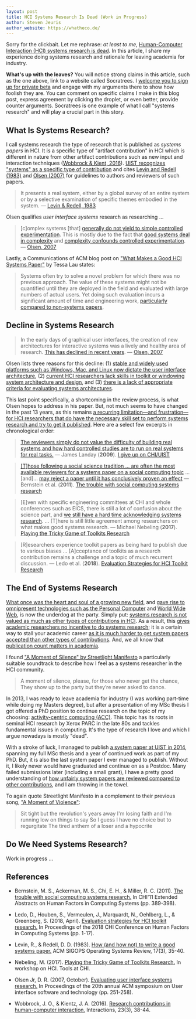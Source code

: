 ```yaml
---
layout: post
title: HCI Systems Research Is Dead (Work in Progress)
author: Steven Jeuris
author_website: https://whatheco.de/
---
```


Sorry for the clickbait. Let me rephrase: _at least to me_, [Human-Computer Interaction (HCI) systems research is dead](http://socratrees.wiki/statement/details/1326). In this article, I share my experience doing systems research and rationale for leaving academia for industry.

**What's up with the leaves?** You will notice strong claims in this article, such as the one above, link to a website called Socratrees. I [welcome you to sign up for private beta](https://socratrees.azurewebsites.net/authenticate/register) and engage with my arguments there to show how foolish they are. You can comment on specific claims I make in this blog post, express agreement by clicking the droplet, or even better, provide counter arguments. Socratrees is one example of what I call "systems research" and will play a crucial part in this story.

## What Is Systems Research?

I call systems research the type of research that is published as _systems papers_ in HCI.
It is a specific type of "artifact contribution" in HCI which is different in nature from other artifact contributions such as new input and interaction techniques ([Wobbrock & Kient, 2016][4]).
[UIST recognizes "systems" as a specific type of contribution](https://uist.acm.org/uist2019/author-guide/) and cites [Levin and Redell (1983)][1] and [Olsen (2007)][2] for guidelines to authors and reviewers of such papers.

> It presents a real system, either by a global survey of an entire system or by a selective examination of specific themes embodied in the system. — [Levin & Redell, 1983][1]

Olsen qualifies _user interface systems_ research as researching ...

> [c]omplex systems [that] [generally do not yield to simple controlled experimentation](http://socratrees.wiki/statement/details/1340). This is mostly due to the fact that [good systems deal in complexity](http://socratrees.wiki/statement/details/1343) and [complexity confounds controlled experimentation](http://socratrees.wiki/statement/details/1344). — [Olsen, 2007][2]

Lastly, a Communications of ACM blog post on ["What Makes a Good HCI Systems Paper"][3] by Tessa Lau states:

> Systems often try to solve a novel problem for which there was no previous approach. The value of these systems might not be quantified until they are deployed in the field and evaluated with large numbers of actual users.  Yet doing such evaluation incurs a significant amount of time and engineering work, [particularly compared to non-systems papers](http://socratrees.wiki/statement/details/985).

## Decline in Systems Research

> In the early days of graphical user interfaces, the creation of new architectures for interactive systems was a lively and healthy area of research. [This has declined in recent years](http://socratrees.wiki/statement/details/1338). — [Olsen, 2007][2]

Olsen lists three reasons for this decline: (1) [stable and widely used platforms such as Windows, Mac, and Linux now dictate the user interface architecture](http://socratrees.wiki/statement/details/1347), (2) [current HCI researchers lack skills in toolkit or windowing system architecture and design](http://socratrees.wiki/statement/details/1349), and (3) [there is a lack of appropriate criteria for evaluating systems architectures](http://socratrees.wiki/statement/details/1355).

This last point specifically, a shortcoming in the review process, is what Olsen hopes to address in his paper. But, not much seems to have changed in the past 13 years, as this remains [a recurring limitation—and frustration—for HCI researchers that do have the necessary skill set to perform systems research and try to get it published](http://socratrees.wiki/statement/details/1357). Here are a select few excerpts in chronological order:

> [The reviewers simply do not value the difficulty of building real systems and how hard controlled studies are to run on real systems for real tasks.](http://socratrees.wiki/statement/details/970)  —   James Landay (**2009**). [I give up on CHI/UIST](https://dubfuture.blogspot.com/2009/11/i-give-up-on-chiuist.html)

> [[T]hose following a social science tradition ...  are often the most available reviewers for a systems paper on a social computing topic](http://socratrees.wiki/statement/details/1359) ... [and]...  [may reject a paper until it has conclusively proven an effect](http://socratrees.wiki/statement/details/1364) — Bernstein et al. (**2011**). [The trouble with social computing systems research][5]

> [E]ven with specific engineering committees at CHI and whole conferences such as EICS, there is still a lot of confusion about the science part, and [we still have a hard time acknowledging systems research](http://socratrees.wiki/statement/details/1369). ... [T]here is still little agreement among researchers on what makes good systems research. — Michael Nebeling (**2017**). [Playing the Tricky Game of Toolkits Research][7]

>  [R]esearchers experience toolkit papers as being hard to publish due to various biases ... [A]cceptance of toolkits as a research contribution remains a challenge and a topic of much recurrent discussion. — Ledo et al. (**2018**). [Evaluation Strategies for HCI Toolkit Research][6]

## The End of Systems Research

[What once was the heart and soul of a growing new field](http://socratrees.wiki/statement/details/1456), and [gave rise to omnipresent technologies such as the Personal Computer](http://socratrees.wiki/statement/details/1491) and [World Wide Web](http://socratrees.wiki/statement/details/1493), is now the underdog at the party.
Simply put: [systems research is not valued as much as other types of contributions in HCI](http://socratrees.wiki/statement/details/1451).
As a result, this [gives academic researchers no incentive to do systems research](http://socratrees.wiki/statement/details/1007); it is a certain way to stall your academic career [as it is much harder to get system papers accepted than other types of contributions](http://socratrees.wiki/statement/details/1009). And, we all know that [publication count matters in academia](http://socratrees.wiki/statement/details/1011).

I found ["A Moment of Silence" by Streetlight Manifesto](https://www.youtube.com/watch?v=U5_tbnaoGiE) a particularly suitable soundtrack to describe how I feel as a systems researcher in the HCI community.

> A moment of silence, please, for those who never get the chance,
> They show up to the party but they’re never asked to dance.

In 2013, I was ready to leave academia for industry (I was working part-time while doing my Masters degree), but after a presentation of my MSc thesis I got offered a PhD position to continue research on the topic of my choosing: [activity-centric computing (ACC)](https://cacm.acm.org/magazines/2019/8/238346-activity-centric-computing-systems/fulltext).
This topic has its roots in seminal HCI research by Xerox PARC in the late 80s and tackles fundamental issues in computing. It's the type of research I love and which I argue nowadays is mostly "dead".

With a stroke of luck, I managed to publish [a system paper at UIST in 2014](https://dl.acm.org/doi/10.1145/2642918.2647391), spanning my full MSc thesis and a year of continued work as part of my PhD. But, it is also the last system paper I ever managed to publish. Without it, I likely never would have graduated and continue on as a Postdoc. Many failed submissions later (including a small grant), I have a pretty good understanding of [how unfairly system papers are reviewed compared to other contributions](http://socratrees.wiki/statement/details/960), and I am throwing in the towel.

To again quote Streetlight Manifesto in a complement to their previous song, ["A Moment of Violence"](https://www.youtube.com/watch?v=tsY1BwVo0kI):

> Sit tight but the revolution's years away
> I'm losing faith and I'm running low on things to say
> So I guess I have no choice but to regurgitate
> The tired anthem of a loser and a hypocrite

## Do We Need Systems Research?

Work in progress ...


## References

- Bernstein, M. S., Ackerman, M. S., Chi, E. H., & Miller, R. C. (2011). [The trouble with social computing systems research.][5] In CHI'11 Extended Abstracts on Human Factors in Computing Systems (pp. 389-398).
- Ledo, D., Houben, S., Vermeulen, J., Marquardt, N., Oehlberg, L., & Greenberg, S. (2018, April). [Evaluation strategies for HCI toolkit research.][6] In Proceedings of the 2018 CHI Conference on Human Factors in Computing Systems (pp. 1-17).
- Levin, R., & Redell, D. D. (1983). [How (and how not) to write a good systems paper.][1] ACM SIGOPS Operating Systems Review, 17(3), 35-40.
- Nebeling, M. (2017). [Playing the Tricky Game of Toolkits Research.][7] In workshop on HCI. Tools at CHI.
- Olsen Jr, D. R. (2007, October). [Evaluating user interface systems research.][2] In Proceedings of the 20th annual ACM symposium on User interface software and technology (pp. 251-258).
- Wobbrock, J. O., & Kientz, J. A. (2016). [Research contributions in human-computer interaction.][4] Interactions, 23(3), 38-44.

  [1]: https://www.usenix.org/legacy/event/samples/submit/advice.html
  [2]: https://dl.acm.org/doi/10.1145/1294211.1294256
  [3]: https://cacm.acm.org/blogs/blog-cacm/86066-what-makes-a-good-hci-systems-paper/fulltext
  [4]: http://faculty.washington.edu/wobbrock/pubs/interactions-16.pdf
  [5]: https://dspace.mit.edu/bitstream/handle/1721.1/64444/Miller_The%20Trouble.pdf%3Bjsessionid%3DD16AE455E533597043205F9490D9439B?sequence%3D1
  [6]: https://dl.acm.org/doi/abs/10.1145/3173574.3173610
  [7]: http://www.michael-nebeling.de/publications/chi17w.pdf